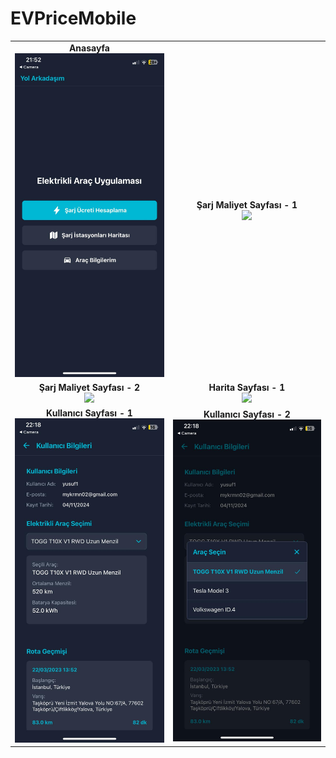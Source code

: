# EVPriceMobile

<table>
  <tr>
    <td align="center">
      <strong>Anasayfa</strong><br/>
      <img src="image/Anasayfa.jpg" width="300"/>
    </td>
    <td align="center">
      <strong>Şarj Maliyet Sayfası - 1</strong><br/>
      <img src="image/Sarj_Maliyet_Sayfası_1.jpg" width="300"/>
    </td>
  </tr>
  <tr>
    <td align="center">
      <strong>Şarj Maliyet Sayfası - 2</strong><br/>
      <img src="image/Sarj_Maliyet_Sayfası_2.jpg" width="300"/>
    </td>
    <td align="center">
      <strong>Harita Sayfası - 1</strong><br/>
      <img src="image/Harita_Sayfası_1.jpg" width="300"/>
    </td>
  </tr>
  <tr>
    <td align="center">
      <strong>Kullanıcı Sayfası - 1</strong><br/>
      <img src="image/Kullanıcı_Sayfası_1.jpg" width="300"/>
    </td>
    <td align="center">
      <strong>Kullanıcı Sayfası - 2</strong><br/>
      <img src="image/Kullanıcı_Sayfası_2.jpg" width="300"/>
    </td>
  </tr>
</table>
